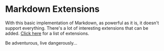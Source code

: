 # Markdown Extensions

With this basic implementation of Markdown, as powerful as it is, it doesn't support everything. There's a lot of interesting extensions that can be added. [Click here](https://python-markdown.github.io/extensions/) for a list of extensions.

Be adventurous, live dangerously...
